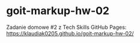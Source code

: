 # goit-markup-hw-02
Zadanie domowe #2 z Tech Skills
GitHub Pages: https://klaudiak0205.github.io/goit-markup-hw-02/
